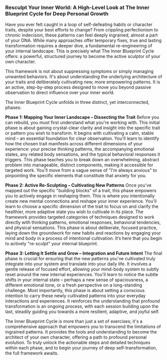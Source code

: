 ### Resculpt Your Inner World: A High-Level Look at The Inner Blueprint Cycle for Deep Personal Growth
Have you ever felt caught in a loop of self-defeating habits or character traits, despite your best efforts to change? From crippling perfectionism to chronic indecision, these patterns can feel deeply ingrained, almost a part of your DNA. While many approaches offer temporary fixes, true and lasting transformation requires a deeper dive, a fundamental re-engineering of your internal landscape. This is precisely what The Inner Blueprint Cycle offers: a powerful, structured journey to become the active sculptor of your own character.

This framework is not about suppressing symptoms or simply managing unwanted behaviors. It's about understanding the underlying architecture of your traits and deliberately cultivating new, more empowering patterns. It is an active, step-by-step process designed to move you beyond passive observation to direct influence over your inner world.

The Inner Blueprint Cycle unfolds in three distinct, yet interconnected, phases:

**Phase 1: Mapping Your Inner Landscape – Dissecting the Trait**
Before you can rebuild, you must first understand what you're working with. This initial phase is about gaining crystal-clear clarity and insight into the specific trait or pattern you wish to transform. It begins with cultivating a calm, stable mind – an essential foundation for clear observation. You'll learn to identify how the chosen trait manifests across different dimensions of your experience: your precise thinking patterns, the accompanying emotional states, any related body sensations, and the typical behavioral responses it triggers. This phase teaches you to break down an overwhelming, abstract problem into manageable, distinct components, making it accessible for targeted work. You'll move from a vague sense of "I'm always anxious" to pinpointing the specific elements that constitute that anxiety for you.

**Phase 2: Active Re-Sculpting – Cultivating New Patterns**
Once you've mapped out the specific "building blocks" of a trait, this phase empowers you to actively engage in reshaping them. This is where you intentionally create new mental connections and reshape your inner experience. You'll learn to choose a specific dimension of the trait to focus on and clarify the healthier, more adaptive state you wish to cultivate in its place. The framework provides targeted categories of techniques designed to work directly with thinking patterns, emotional responses, behavioral tendencies, and physical sensations. This phase is about deliberate, focused practice, laying down the groundwork for new habits and reactions by engaging your mind and body in a process of intentional cultivation. It’s here that you begin to actively "re-sculpt" your internal blueprint.

**Phase 3: Letting It Settle and Grow – Integration and Future Intent**
The final phase is crucial for ensuring that the new patterns you've cultivated truly integrate into your system and translate into your daily life. It involves a gentle release of focused effort, allowing your mind-body system to subtly reset around the new internal experiences. You'll learn to notice the subtle shifts in your internal state – perhaps a new sense of spaciousness, a different emotional tone, or a fresh perspective on a long-standing challenge. Most importantly, this phase is about setting a conscious intention to carry these newly cultivated patterns into your everyday interactions and experiences. It reinforces the understanding that profound transformation is an ongoing process, with each session building upon the last, steadily guiding you towards a more resilient, adaptive, and joyful self.

The Inner Blueprint Cycle is more than just a set of exercises; it's a comprehensive approach that empowers you to transcend the limitations of ingrained patterns. It provides the tools and understanding to become the architect of your own character, offering a path to profound personal evolution. To truly unlock the actionable steps and detailed techniques within each phase, and to begin your journey of deep self-transformation, the full framework awaits.